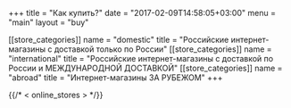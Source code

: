 +++
title = "Как купить?"
date = "2017-02-09T14:58:05+03:00"
menu =  "main"
layout = "buy"

[[store_categories]]
name = "domestic" 
title = "Российские интернет-магазины с доставкой только по России"
[[store_categories]]
name = "international" 
title = "Российские интернет-магазины с доставкой по России и МЕЖДУНАРОДНОЙ ДОСТАВКОЙ"
[[store_categories]]
name = "abroad" 
title = "Интернет-магазины ЗА РУБЕЖОМ"
+++


{{/* < online_stores > */}}

